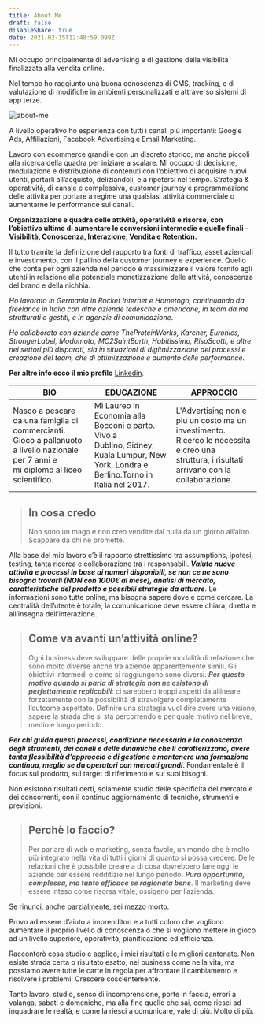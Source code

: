 ```yaml
---
title: About Me
draft: false
disableShare: true
date: 2021-02-15T12:48:59.099Z
---
```

Mi occupo principalmente di advertising e di gestione della visibilità finalizzata alla vendita online.

Nel tempo ho raggiunto una buona conoscenza di CMS, tracking, e di valutazione di modifiche in ambienti personalizzati e attraverso sistemi di app terze.

![about-me](/images/uploads/about-me.jpg)

A livello operativo ho esperienza con tutti i canali più importanti: Google Ads, Affiliazioni, Facebook Advertising e Email Marketing.

Lavoro con ecommerce grandi e con un discreto storico, ma anche piccoli alla ricerca della quadra per iniziare a scalare. Mi occupo di decisione, modulazione e distribuzione di contenuti con l’obiettivo di acquisire nuovi utenti, portarli all’acquisto, deliziandoli, e a ripetersi nel tempo. Strategia & operatività, di canale e complessiva, customer journey e programmazione delle attività per portare a regime una qualsiasi attività commerciale o aumentarne le performance sui canali. 

**Organizzazione e quadra delle attività, operatività e risorse, con l’obiettivo ultimo di aumentare le conversioni intermedie e quelle finali – Visibilità, Conoscenza, Interazione, Vendita e Retention.**

Il tutto tramite la definizione del rapporto tra fonti di traffico, asset aziendali e investimento, con il pallino della customer journey e experience. Quello che conta per ogni azienda nel periodo è massimizzare il valore fornito agli utenti in relazione alla potenziale monetizzazione delle attività, conoscenza del brand e della nichhia.

*Ho lavorato in Germania in Rocket Internet e Hometogo, continuando da freelance in Italia con altre aziende tedesche e americane, in team da me strutturati e gestiti, e in agenzie di comunicazione*.

*Ho collaborato con aziende come TheProteinWorks, Karcher, Euronics, StrongerLabel, Modomoto, MC2SaintBarth, Habitissimo, RisoScotti, e altre nei settori più disparati, sia in situazioni di digitalizzazione dei processi e creazione del team, che di ottimizzazione e aumento delle performance*.

**Per altre info ecco il mio profilo** [Linkedin](https://www.linkedin.com/in/fabrizio-di-fulvio-502b4815/).

| BIO                                                                                                                                         | EDUCAZIONE                                                                                                                                     | APPROCCIO                                                                                                                                          |
| ------------------------------------------------------------------------------------------------------------------------------------------- | ---------------------------------------------------------------------------------------------------------------------------------------------- | -------------------------------------------------------------------------------------------------------------------------------------------------- |
| Nasco a pescare da una famiglia di commercianti.<br>Gioco a pallanuoto a livello nazionale per 7 anni e<br>mi diplomo al liceo scientifico. | Mi Laureo in Economia alla Bocconi e parto. Vivo a <br>Dublino, Sidney, Kuala Lumpur, New York, Londra e <br>Berlino.Torno in Italia nel 2017. | L'Advertising non e piu un costo ma un <br>investimento. Ricerco le necessita e creo una<br>struttura, i risultati arrivano con la collaborazione. |

> ## In cosa credo
>
> Non sono un mago e non creo vendite dal nulla da un giorno all’altro. Scappare da chi ne promette.

Alla base del mio lavoro c’è il rapporto strettissimo tra assumptions, ipotesi, testing, tanta ricerca e collaborazione tra i responsabili. ***Valuto nuove attività e processi in base ai numeri disponibili, se non ce ne sono bisogna trovarli (NON con 1000€ al mese), analisi di mercato, caratteristiche del prodotto e possibili strategie da attuare***.
Le informazioni sono tutte online, ma bisogna sapere dove e come cercare. La centralità dell’utente è totale, la comunicazione deve essere chiara, diretta e all’insegna dell’interazione.

> ## Come va avanti un’attività online?
>
> Ogni business deve sviluppare delle proprie modalità di relazione che sono molto diverse anche tra aziende apparentemente simili. Gli obiettivi intermedi e come si raggiungono sono diversi. ***Per questo motivo quando si parla di strategia non ne esistono di perfettamente replicabili***: ci sarebbero troppi aspetti da allineare forzatamente con la possibilità di stravolgere completamente l’outcome aspettato.
> Definire una strategia vuol dire avere una visione, sapere la strada che si sta percorrendo e per quale motivo nel breve, medio e lungo periodo.

***Per chi guida questi processi, condizione necessaria è la conoscenza degli strumenti, dei canali e delle dinamiche che li caratterizzano, avere tanta flessibilità d’approccio e di gestione e mantenere una formazione continua, meglio se da operatori con mercati grandi***. 
Fondamentale è il focus sul prodotto, sul target di riferimento e sui suoi bisogni. 

Non esistono risultati certi, solamente studio delle specificità del mercato e dei concorrenti, con il continuo aggiornamento di tecniche, strumenti e previsioni.

> ## Perchè lo faccio?
>
> Per parlare di web e marketing, senza favole, un mondo che è molto più integrato nella vita di tutti i giorni di quanto si possa credere. Delle relazioni che è possibile creare a di cosa dovrebbero fare oggi le aziende per essere redditizie nel lungo periodo. ***Pura opportunità, complessa, ma tanto efficace se ragionata bene***. Il marketing deve essere inteso come risorsa vitale, ossigeno per l’azienda.

Se rinunci, anche parzialmente, sei mezzo morto.

Provo ad essere d’aiuto a imprenditori e a tutti coloro che vogliono aumentare il proprio livello di conoscenza o che si vogliono mettere in gioco ad un livello superiore, operatività, pianificazione ed efficienza.

Racconterò cosa studio e applico, i miei risultati e le migliori cantonate. Non esiste strada certa o risultato esatto, nel business come nella vita, ma possiamo avere tutte le carte in regola per affrontare il cambiamento e risolvere i problemi. Crescere coscientemente.

Tanto lavoro, studio, senso di incomprensione, porte in faccia, errori a valanga, sabati e domeniche, ma alla fine quello che sai, come riesci ad inquadrare le realtà, e come la riesci a comunicare, vale di più. Molto di più.